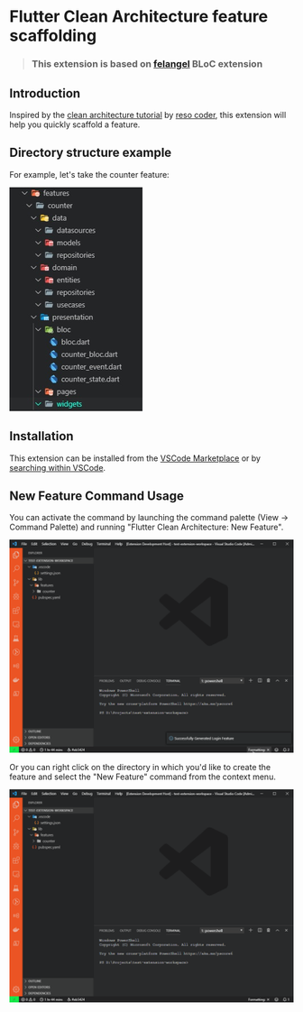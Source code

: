 # Flutter Clean Architecture feature scaffolding

> ### This extension is based on [felangel](https://github.com/felangel) BLoC extension

## Introduction

Inspired by the [clean architecture tutorial](https://resocoder.com/2019/08/27/flutter-tdd-clean-architecture-course-1-explanation-project-structure/) by [reso coder](https://github.com/ResoCoder), this extension will help you quickly scaffold a feature.

## Directory structure example

For example, let's take the counter feature:

![directory-structure](assets/structure.jpg)

## Installation

This extension can be installed from the [VSCode Marketplace](https://marketplace.visualstudio.com/items?itemName=KiritchoukC.flutter-clean-architecture) or by [searching within VSCode](https://code.visualstudio.com/docs/editor/extension-gallery#_search-for-an-extension).

## New Feature Command Usage

You can activate the command by launching the command palette (View -> Command Palette) and running "Flutter Clean Architecture: New Feature".

![command-demo](assets/command-demo.gif)

Or you can right click on the directory in which you'd like to create the feature and select the "New Feature" command from the context menu.

![contect-demo](assets/context-demo.gif)
